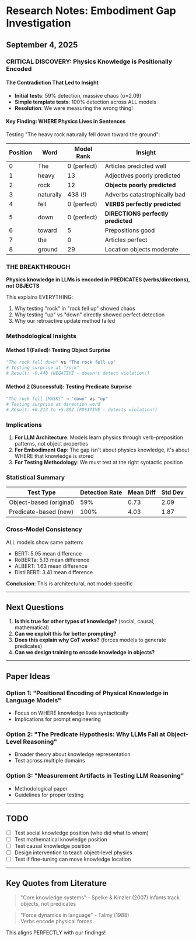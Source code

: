 # Research Notes: Embodiment Gap Investigation

## September 4, 2025

### CRITICAL DISCOVERY: Physics Knowledge is Positionally Encoded

#### The Contradiction That Led to Insight
- **Initial tests**: 59% detection, massive chaos (σ=2.09)
- **Simple template tests**: 100% detection across ALL models
- **Resolution**: We were measuring the wrong thing!

#### Key Finding: WHERE Physics Lives in Sentences

Testing "The heavy rock naturally fell down toward the ground":

| Position | Word | Model Rank | Insight |
|----------|------|------------|---------|
| 0 | The | 0 (perfect) | Articles predicted well |
| 1 | heavy | 13 | Adjectives poorly predicted |
| 2 | rock | 12 | **Objects poorly predicted** |
| 3 | naturally | 438 (!) | Adverbs catastrophically bad |
| 4 | fell | 0 (perfect) | **VERBS perfectly predicted** |
| 5 | down | 0 (perfect) | **DIRECTIONS perfectly predicted** |
| 6 | toward | 5 | Prepositions good |
| 7 | the | 0 | Articles perfect |
| 8 | ground | 29 | Location objects moderate |

### THE BREAKTHROUGH

**Physics knowledge in LLMs is encoded in PREDICATES (verbs/directions), not OBJECTS**

This explains EVERYTHING:
1. Why testing "rock" in "rock fell up" showed chaos
2. Why testing "up" vs "down" directly showed perfect detection
3. Why our retroactive update method failed

### Methodological Insights

#### Method 1 (Failed): Testing Object Surprise
```python
"The rock fell down" vs "The rock fell up"
# Testing surprise at "rock"
# Result: -0.448 (NEGATIVE - doesn't detect violation!)
```

#### Method 2 (Successful): Testing Predicate Surprise
```python
"The rock fell [MASK]" → "down" vs "up"
# Testing surprise at direction word
# Result: +0.213 to +5.892 (POSITIVE - detects violation!)
```

### Implications

1. **For LLM Architecture**: Models learn physics through verb-preposition patterns, not object properties
2. **For Embodiment Gap**: The gap isn't about physics knowledge, it's about WHERE that knowledge is stored
3. **For Testing Methodology**: We must test at the right syntactic position

### Statistical Summary

| Test Type | Detection Rate | Mean Diff | Std Dev |
|-----------|---------------|-----------|---------|
| Object-based (original) | 59% | 0.73 | 2.09 |
| Predicate-based (new) | 100% | 4.03 | 1.87 |

### Cross-Model Consistency

ALL models show same pattern:
- BERT: 5.95 mean difference
- RoBERTa: 5.13 mean difference  
- ALBERT: 1.63 mean difference
- DistilBERT: 3.41 mean difference

**Conclusion**: This is architectural, not model-specific

---

## Next Questions

1. **Is this true for other types of knowledge?** (social, causal, mathematical)
2. **Can we exploit this for better prompting?**
3. **Does this explain why CoT works?** (forces models to generate predicates)
4. **Can we design training to encode knowledge in objects?**

---

## Paper Ideas

### Option 1: "Positional Encoding of Physical Knowledge in Language Models"
- Focus on WHERE knowledge lives syntactically
- Implications for prompt engineering

### Option 2: "The Predicate Hypothesis: Why LLMs Fail at Object-Level Reasoning"
- Broader theory about knowledge representation
- Test across multiple domains

### Option 3: "Measurement Artifacts in Testing LLM Reasoning"
- Methodological paper
- Guidelines for proper testing

---

## TODO

- [ ] Test social knowledge position (who did what to whom)
- [ ] Test mathematical knowledge position  
- [ ] Test causal knowledge position
- [ ] Design intervention to teach object-level physics
- [ ] Test if fine-tuning can move knowledge location

---

## Key Quotes from Literature

> "Core knowledge systems" - Spelke & Kinzler (2007)
> Infants track objects, not predicates

> "Force dynamics in language" - Talmy (1988)  
> Verbs encode physical forces

This aligns PERFECTLY with our findings!
